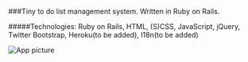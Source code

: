 ###Tiny to do list management system. 
Written in Ruby on Rails.


#####Technologies: Ruby on Rails, HTML, (S)CSS, JavaScript, jQuery, Twitter Bootstrap, Heroku(to be added), I18n(to be added)

![App picture](http://s24.postimg.org/62ix31k11/todo.png)
